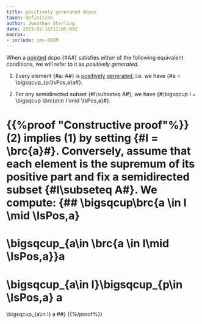 ```yaml
---
title: positively generated dcpos
taxon: definition
author: Jonathan Sterling
date: 2023-02-16T11:05:09Z
macros:
- include: jms-001M
---
```


When a [pointed](jms-001S) dcpo {#A#} satisfies either of the following equivalent conditions, we will refer to it as *positively generated*.

1. Every element {#a: A#} is [positively generated](jms-002F), i.e. we have {#a = \bigsqcup_{p:\IsPos\,a}a#}.

2. For any semidirected subset {#I\subseteq A#}, we have {#\bigsqcup I = \bigsqcup \brc{a\in I \mid \IsPos\,a}#}.

{{%proof "Constructive proof"%}}
(2) implies (1) by setting {#I = \brc{a}#}. Conversely, assume that each element is the supremum of its positive part and fix a semidirected subset {#I\subseteq A#}. We compute:
{##
\bigsqcup\brc{a \in I \mid \IsPos\,a}
= 
\bigsqcup_{a\in \brc{a \in I\mid \IsPos\,a}}a
=
\bigsqcup_{a\in I}\bigsqcup_{p\in \IsPos\,a} a
= 
\bigsqcup_{a\in I} a
##}
{{%/proof%}}
